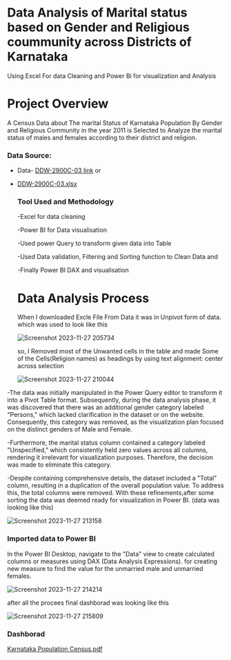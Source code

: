# Data Analysis of Marital status based on Gender and Religious coummunity across Districts of Karnataka
Using Excel For data Cleaning and Power Bi for visualization  and Analysis

# Project Overview 
A Census Data about The marital Status of Karnataka Population By Gender and Religious Community in the year 2011 is Selected to Analyze the marital status of males and females according to their district and religion. 
### Data Source:
- Data- [DDW-2900C-03 link](https://censusindia.gov.in/nada/index.php/catalog/10528/study-description) or 
- [DDW-2900C-03.xlsx](https://github.com/varunkumarkj/Data-Analysis-of-Gender-and-Religious-based-Marital-status-across-Districts-of-Karnataka/files/13476717/DDW-2900C-03.xlsx)

  ### Tool Used and Methodology
  -Excel for data cleaning
  
  -Power BI for Data visualisation
  
  -Used power Query to transform given data into Table
  
  -Used Data validation, Filtering and Sorting function to Clean Data and
  
  -Finally Power BI DAX and visualisation
  

  # Data Analysis Process

  When I downloaded Excle File From Data it was in Unpivot form of data. which was used to look like this
  
  ![Screenshot 2023-11-27 205734](https://github.com/varunkumarkj/Data-Analysis-of-Gender-and-Religious-based-Marital-status-across-Districts-of-Karnataka/assets/152152421/4e2987fd-2c14-4098-933e-468e94960694)

  so,  I Removed most of the Unwanted cells in the table and made Some of the Cells(Religion names) as headings by using text alignment: center across selection

  ![Screenshot 2023-11-27 210044](https://github.com/varunkumarkj/Data-Analysis-of-Gender-and-Religious-based-Marital-status-across-Districts-of-Karnataka/assets/152152421/d829d97d-2d3f-44a6-accc-7a4d5f219953)


 -The data was initially manipulated in the Power Query editor to transform it into a Pivot Table format. Subsequently, during the data analysis phase, 
 it was discovered that there was an additional gender category labeled "Persons," which lacked clarification in the dataset or on the website. Consequently,
 this category was removed, as the visualization plan focused on the distinct genders of Male and Female.
 
 -Furthermore, the marital status column contained a category labeled "Unspecified," which consistently held zero values across all columns, 
 rendering it irrelevant for visualization purposes. Therefore, the decision was made to eliminate this category. 
 
 -Despite containing comprehensive details, the dataset included a "Total" column, resulting in a duplication of the overall population value. 
 To address this, the total columns were removed. With these refinements,after some sorting the data was deemed ready for visualization in Power BI.
 (data was looking like this)

 
![Screenshot 2023-11-27 213158](https://github.com/varunkumarkj/Data-Analysis-of-Gender-and-Religious-based-Marital-status-across-Districts-of-Karnataka/assets/152152421/ddd74ed0-bdbe-46ad-a1c9-e2fc9148e0d0)

### Imported data to Power BI

In the Power BI Desktop, navigate to the "Data" view to create calculated columns or measures using DAX (Data Analysis Expressions).
for creating new measure to find the value for the unmarried male and unmarried females.


![Screenshot 2023-11-27 214214](https://github.com/varunkumarkj/Data-Analysis-of-Gender-and-Religious-based-Marital-status-across-Districts-of-Karnataka/assets/152152421/baba5fd2-a111-431c-aac0-26695f9cccab)

after all the procees final dashborad was looking like this 

![Screenshot 2023-11-27 215809](https://github.com/varunkumarkj/Data-Analysis-of-Gender-and-Religious-based-Marital-status-across-Districts-of-Karnataka/assets/152152421/9a17e6c2-af60-4478-a616-94c7d6211394)


### Dashborad 

[Karnataka Population Census.pdf](https://github.com/varunkumarkj/Data-Analysis-of-Gender-and-Religious-based-Marital-status-across-Districts-of-Karnataka/files/13477754/Karnataka.Population.Census.pdf)

